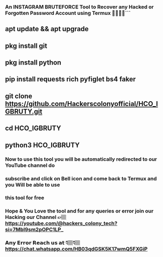 ### An INSTAGRAM BRUTEFORCE Tool to Recover any Hacked or Forgotten Password Account using Termux 👨🏼‍💻🎩```

## apt update && apt upgrade

## pkg install git

## pkg install python

## pip install requests rich pyfiglet bs4 faker

## git clone https://github.com/Hackerscolonyofficial/HCO_IGBRUTY.git

## cd HCO_IGBRUTY

## python3 HCO_IGBRUTY

### Now to use this tool you will be automatically redirected to our YouTube channel do
### subscribe and click on Bell icon and come back to Termux and you Will be able to use
### this tool for free

### Hope & You Love the tool and for any queries or error join our Hacking our Channel 👉🏼https://youtube.com/@hackers_colony_tech?si=7MbI9sm2pOPC1LP_

### 𝗔𝗻𝘆 𝗘𝗿𝗿𝗼𝗿 𝗥𝗲𝗮𝗰𝗵 𝘂𝘀 𝗮𝘁 👇🏼👇🏼 https://chat.whatsapp.com/HB03qdGSK5K17wmQ5FXGiP

